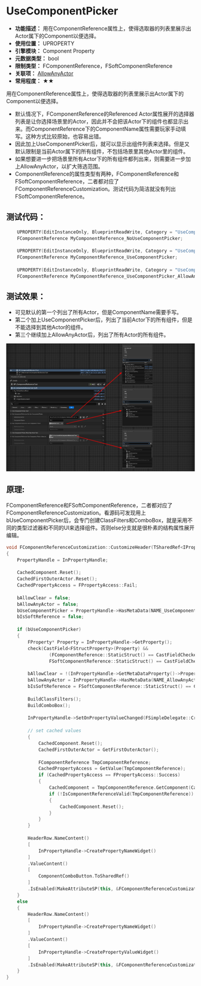 ﻿# UseComponentPicker

- **功能描述：** 用在ComponentReference属性上，使得选取器的列表里展示出Actor属下的Component以便选择。
- **使用位置：** UPROPERTY
- **引擎模块：** Component Property
- **元数据类型：** bool
- **限制类型：** FComponentReference，FSoftComponentReference
- **关联项：** [AllowAnyActor](#Meta_Component_AllowAnyActor)
- **常用程度：** ★★

用在ComponentReference属性上，使得选取器的列表里展示出Actor属下的Component以便选择。

- 默认情况下，FComponentReference的Referenced Actor属性展开的选择器列表是让你选择场景里的Actor，因此并不会把该Actor下的组件也都显示出来。而ComponentReference下的ComponentName属性需要玩家手动填写。这种方式比较原始，也容易出错。
- 因此加上UseComponentPicker后，就可以显示出组件列表来选择。但是又默认限制是当前Actor属下的所有组件，不包括场景里其他Actor里的组件。
- 如果想要进一步把场景里所有Actor下的所有组件都列出来，则需要进一步加上AllowAnyActor，以扩大筛选范围。
- ComponentReference的属性类型有两种，FComponentReference和FSoftComponentReference，二者都对应了FComponentReferenceCustomization。测试代码为简洁就没有列出FSoftComponentReference。

## 测试代码：

```cpp
	UPROPERTY(EditInstanceOnly, BlueprintReadWrite, Category = "UseComponentPickerTest")
	FComponentReference MyComponentReference_NoUseComponentPicker;

	UPROPERTY(EditInstanceOnly, BlueprintReadWrite, Category = "UseComponentPickerTest", meta = (UseComponentPicker))
	FComponentReference MyComponentReference_UseComponentPicker;

	UPROPERTY(EditInstanceOnly, BlueprintReadWrite, Category = "UseComponentPicker_AllowAnyActor_Test", meta = (UseComponentPicker,AllowAnyActor))
	FComponentReference MyComponentReference_UseComponentPicker_AllowAnyActor;
```

## 测试效果：

- 可见默认的第一个列出了所有Actor，但是ComponentName需要手写。
- 第二个加上UseComponentPicker后，列出了当前Actor下的所有组件，但是不能选择到其他Actor的组件。
- 第三个继续加上AllowAnyActor后，列出了所有Actor的所有组件。

![UseComponentPicker](Meta_Component_UseComponentPicker_UseComponentPicker.jpg)

## 原理:

FComponentReference和FSoftComponentReference，二者都对应了FComponentReferenceCustomization。看源码可发现用上bUseComponentPicker后，会专门创建ClassFilters和ComboBox，就是采用不同的类型过滤器和不同的UI来选择组件。否则else分支就是很朴素的结构属性展开编辑。

```cpp
void FComponentReferenceCustomization::CustomizeHeader(TSharedRef<IPropertyHandle> InPropertyHandle, FDetailWidgetRow& HeaderRow, IPropertyTypeCustomizationUtils& CustomizationUtils)
{
	PropertyHandle = InPropertyHandle;

	CachedComponent.Reset();
	CachedFirstOuterActor.Reset();
	CachedPropertyAccess = FPropertyAccess::Fail;

	bAllowClear = false;
	bAllowAnyActor = false;
	bUseComponentPicker = PropertyHandle->HasMetaData(NAME_UseComponentPicker);
	bIsSoftReference = false;

	if (bUseComponentPicker)
	{
		FProperty* Property = InPropertyHandle->GetProperty();
		check(CastField<FStructProperty>(Property) &&
				(FComponentReference::StaticStruct() == CastFieldChecked<const FStructProperty>(Property)->Struct ||
				FSoftComponentReference::StaticStruct() == CastFieldChecked<const FStructProperty>(Property)->Struct));

		bAllowClear = !(InPropertyHandle->GetMetaDataProperty()->PropertyFlags & CPF_NoClear);
		bAllowAnyActor = InPropertyHandle->HasMetaData(NAME_AllowAnyActor);
		bIsSoftReference = FSoftComponentReference::StaticStruct() == CastFieldChecked<const FStructProperty>(Property)->Struct;

		BuildClassFilters();
		BuildComboBox();

		InPropertyHandle->SetOnPropertyValueChanged(FSimpleDelegate::CreateSP(this, &FComponentReferenceCustomization::OnPropertyValueChanged));

		// set cached values
		{
			CachedComponent.Reset();
			CachedFirstOuterActor = GetFirstOuterActor();

			FComponentReference TmpComponentReference;
			CachedPropertyAccess = GetValue(TmpComponentReference);
			if (CachedPropertyAccess == FPropertyAccess::Success)
			{
				CachedComponent = TmpComponentReference.GetComponent(CachedFirstOuterActor.Get());
				if (!IsComponentReferenceValid(TmpComponentReference))
				{
					CachedComponent.Reset();
				}
			}
		}

		HeaderRow.NameContent()
		[
			InPropertyHandle->CreatePropertyNameWidget()
		]
		.ValueContent()
		[
			ComponentComboButton.ToSharedRef()
		]
		.IsEnabled(MakeAttributeSP(this, &FComponentReferenceCustomization::CanEdit));
	}
	else
	{
		HeaderRow.NameContent()
		[
			InPropertyHandle->CreatePropertyNameWidget()
		]
		.ValueContent()
		[
			InPropertyHandle->CreatePropertyValueWidget()
		]
		.IsEnabled(MakeAttributeSP(this, &FComponentReferenceCustomization::CanEdit));
	}
}
```